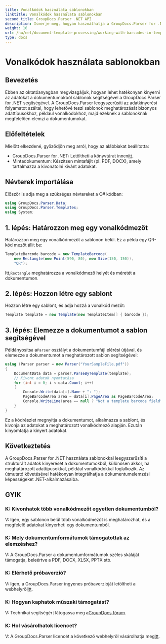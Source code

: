 ```yaml
---
title: Vonalkódok használata sablonokban
linktitle: Vonalkódok használata sablonokban
second_title: GroupDocs.Parser .NET API
description: Ismerje meg, hogyan használhatja a GroupDocs.Parser for .NET-et strukturált adatok kinyerésére a dokumentumokból sablonok segítségével. Egyszerűsítse az adatkinyerést vonalkódmezőkkel.
weight: 10
url: /hu/net/document-template-processing/working-with-barcodes-in-templates/
type: docs
---
```

# Vonalkódok használata sablonokban

## Bevezetés
Ebben az oktatóanyagban megvizsgáljuk, hogyan lehet hatékonyan kinyerni az adatokat a dokumentumokból sablonok segítségével a GroupDocs.Parser for .NET segítségével. A GroupDocs.Parser leegyszerűsíti az adatkinyerési folyamatot azáltal, hogy lehetővé teszi sablonok meghatározását bizonyos adattípusokhoz, például vonalkódokhoz, majd ezeknek a sablonoknak megfelelően elemzi a dokumentumokat.
## Előfeltételek
Mielőtt elkezdené, győződjön meg arról, hogy az alábbiakat beállította:
-  GroupDocs.Parser for .NET: Letöltheti a könyvtárat innen[itt](https://releases.groupdocs.com/parser/net/).
- Mintadokumentum: Készítsen mintafájlt (pl. PDF, DOCX), amely tartalmazza a kivonatolni kívánt adatokat.

## Névterek importálása
Először is adja meg a szükséges névtereket a C# kódban:
```csharp
using GroupDocs.Parser.Data;
using GroupDocs.Parser.Templates;
using System;
```
## 1. lépés: Határozzon meg egy vonalkódmezőt
Határozzon meg egy vonalkódmezőt a sablonon belül. Ez a példa egy QR-kód mezőt állít be:
```csharp
TemplateBarcode barcode = new TemplateBarcode(
    new Rectangle(new Point(590, 80), new Size(150, 150)),
    "QR");
```
 Itt,`Rectangle` meghatározza a vonalkódmező helyét és méretét a dokumentumon.
## 2. lépés: Hozzon létre egy sablont
Hozzon létre egy sablont, és adja hozzá a vonalkód mezőt:
```csharp
Template template = new Template(new TemplateItem[] { barcode });
```
## 3. lépés: Elemezze a dokumentumot a sablon segítségével
 Példányosítsa a`Parser` osztályt a dokumentumfájl elérési útjával, és elemezze a dokumentumot a meghatározott sablon segítségével:
```csharp
using (Parser parser = new Parser("YourSampleFile.pdf"))
{
    DocumentData data = parser.ParseByTemplate(template);
    // Kivont adatok nyomtatása
    for (int i = 0; i < data.Count; i++)
    {
        Console.Write(data[i].Name + ": ");
        PageBarcodeArea area = data[i].PageArea as PageBarcodeArea;
        Console.WriteLine(area == null ? "Not a template barcode field" : area.Value);
    }
}
```
Ez a kódrészlet megnyitja a dokumentumot, alkalmazza a sablont, és kivonja az adatokat a meghatározott vonalkódmező alapján. Ezután kinyomtatja a kinyert adatokat.

## Következtetés
A GroupDocs.Parser for .NET használata sablonokkal leegyszerűsíti a strukturált adatok kinyerését a dokumentumokból, különösen akkor, ha meghatározott adattípusokkal, például vonalkódokkal foglalkozik. Az útmutató követésével hatékonyan integrálhatja a dokumentumelemzési képességeket .NET-alkalmazásaiba.

## GYIK
### K: Kivonhatok több vonalkódmezőt egyetlen dokumentumból?
V: Igen, egy sablonon belül több vonalkódmezőt is meghatározhat, és a megfelelő adatokat kinyerheti egy dokumentumból.
### K: Mely dokumentumformátumok támogatottak az elemzéshez?
V: A GroupDocs.Parser a dokumentumformátumok széles skáláját támogatja, beleértve a PDF, DOCX, XLSX, PPTX stb.
### K: Elérhető próbaverzió?
 V: Igen, a GroupDocs.Parser ingyenes próbaverzióját letöltheti a webhelyről[itt](https://releases.groupdocs.com/).
### K: Hogyan kaphatok műszaki támogatást?
 V: Technikai segítségért látogassa meg a[GroupDocs fórum](https://forum.groupdocs.com/c/parser/17).
### K: Hol vásárolhatok licencet?
 V: A GroupDocs.Parser licencét a következő webhelyről vásárolhatja meg[itt](https://purchase.groupdocs.com/buy).